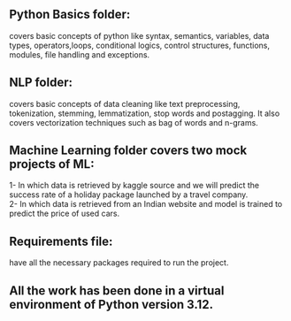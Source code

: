 ## Python Basics folder:
 covers basic concepts of python like syntax, semantics, variables, data types, operators,loops, conditional logics, control structures, functions, modules, file handling and exceptions.
## NLP folder:
 covers basic concepts of data cleaning like text preprocessing, tokenization, stemming, lemmatization, stop words and postagging.
 It also covers vectorization techniques such as bag of words and n-grams.
## Machine Learning folder covers two mock projects of ML:                                                 
1- In which data is retrieved by kaggle source and we will predict the success rate of a holiday package launched by a travel company.    
2- In which data is retrieved from an Indian website  and model is trained to predict the price of used cars.                                                             
## Requirements file:
 have all the necessary packages required to run the project.
## All the work has been done in a virtual environment of Python version 3.12.